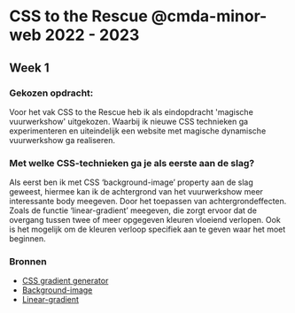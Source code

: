 # CSS to the Rescue @cmda-minor-web 2022 - 2023

## Week 1

### Gekozen opdracht:

Voor het vak CSS to the Rescue heb ik als eindopdracht 'magische vuurwerkshow' uitgekozen. Waarbij ik nieuwe CSS technieken ga experimenteren en uiteindelijk een website met magische dynamische vuurwerkshow ga realiseren.

### Met welke CSS-technieken ga je als eerste aan de slag?

Als eerst ben ik met CSS ‘background-image’ property aan de slag geweest, hiermee kan ik de achtergrond van het vuurwerkshow meer interessante body meegeven. Door het toepassen van achtergrondeffecten. Zoals de functie ‘linear-gradient’ meegeven, die zorgt ervoor dat de overgang tussen twee of meer opgegeven kleuren vloeiend verlopen. Ook is het mogelijk om de kleuren verloop specifiek aan te geven waar het moet beginnen.

### Bronnen

- [CSS gradient generator](https://mycolor.space/gradient)
- [Background-image](https://developer.mozilla.org/en-US/docs/Web/CSS/background-image)
- [Linear-gradient](https://developer.mozilla.org/en-US/docs/Web/CSS/gradient/linear-gradient)
